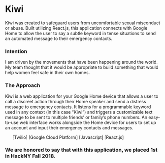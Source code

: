 <h1><a id="Kiwi_0"></a>Kiwi</h1>
<p>Kiwi was created to safeguard users from uncomfortable sexual misconduct or abuse. Built utilizing React.js, this application connects with Google Home to allow the user to say a subtle keyword in tense situations to send an automated message to their emergency contacts.</p>
<h3><a id="Intention_3"></a>Intention</h3>
<p>I am driven by the movements that have been happening around the world. My team thought that it would be appropriate to build something that would help women feel safe in their own homes.</p>
<h3><a id="The_Approach_7"></a>The Approach</h3>
<p>Kiwi is a web application for your Google Home device that allows a user to call a discreet action through their Home speaker and send a distress message to emergency contacts. It listens for a programmable keyword used in any context (in this case “Kiwi”) and triggers a customizable text message to be sent to multiple friends’ or family’s phone numbers. An easy-to-use web interface works alongside the Home device for users to set up an account and input their emergency contacts and messages.</p>
<ul>
[Twilio]
[Google Cloud Platform]
[Javascript]
[React.js]
</ul>
<h3>We are honored to say that with this application, we placed 1st in HackNY Fall 2018.</h3>
